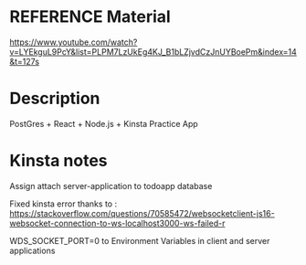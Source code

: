 # REFERENCE Material

https://www.youtube.com/watch?v=LYEkguL9PcY&list=PLPM7LzUkEg4KJ_B1bLZjvdCzJnUYBoePm&index=14&t=127s


# Description

PostGres + React + Node.js + Kinsta Practice App

# Kinsta notes

Assign attach server-application to todoapp database

Fixed kinsta error thanks to : https://stackoverflow.com/questions/70585472/websocketclient-js16-websocket-connection-to-ws-localhost3000-ws-failed-r

WDS_SOCKET_PORT=0 to Environment Variables in client and server applications